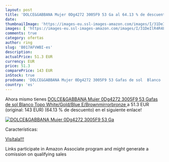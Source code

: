 ```yaml
---
layout: post
title: 'DOLCE&GABBANA Mujer 0Dg4272 3005F9 53 Ga al 64.13 % de descuento'
date: 
thumbnailImage: 'https://images-eu.ssl-images-amazon.com/images/I/31DeIlR4R4L._SL200_.jpg'
images: [ 'https://images-eu.ssl-images-amazon.com/images/I/31DeIlR4R4L._SL200_.jpg' ]
comments: true
category: ofertas
author: ring
slug: 'B017AFVWBI-es'
description:
actualPrice: 51.3 EUR
currency: EUR
price: 51.3
comparePrice: 143 EUR
inStock: true
prodname: 'DOLCE&GABBANA Mujer 0Dg4272 3005F9 53 Gafas de sol  Blanco  Topo White/Gold/Blue E/Brownmirrorbronze '
country: 'es'
---
```


Ahora mismo tienes [DOLCE&GABBANA Mujer 0Dg4272 3005F9 53 Gafas de sol  Blanco  Topo White/Gold/Blue E/Brownmirrorbronze ](https://www.amazon.es/dp/B017AFVWBI/?tag=tolees-21) a 51.3 EUR (original: 143 EUR) (64.13 %  de descuento) en el siguiente enlace!

[![DOLCE&GABBANA Mujer 0Dg4272 3005F9 53 Ga](https://images-eu.ssl-images-amazon.com/images/I/31DeIlR4R4L._SL200_.jpg)](https://www.amazon.es/dp/B017AFVWBI/?tag=tolees-21)

Características:


[Visítala!!!](https://www.amazon.es/dp/B017AFVWBI/?tag=tolees-21)

Links participate in Amazon Associate program and might generate a comission on qualifying sales
